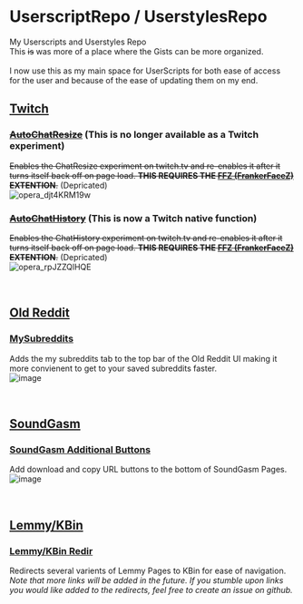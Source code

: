 # UserscriptRepo / UserstylesRepo
My Userscripts and Userstyles Repo <br/>
This ~~is~~ was more of a place where the Gists can be more organized.<br/><br/>
I now use this as my main space for UserScripts for both ease of access<br/>
for the user and because of the ease of updating them on my end.



## [Twitch](https://twitch.tv)


### ~~[AutoChatResize](https://raw.githubusercontent.com/ikeman2003/UserscriptRepo/main/Userscripts/Twitch/AutoChatResize.user.js)~~ (This is no longer available as a Twitch experiment)
~~Enables the ChatResize experiment on twitch.tv and re-enables it after it turns itself back off on page load. **THIS REQUIRES THE [FFZ (FrankerFaceZ)](https://www.frankerfacez.com) EXTENTION**.~~ (Depricated) <br/>
![opera_djt4KRM19w](https://user-images.githubusercontent.com/96934345/196009289-ad97f129-c42a-4fb2-83d3-6777be3f4255.gif)


### ~~[AutoChatHistory](https://raw.githubusercontent.com/ikeman2003/UserscriptRepo/main/Userscripts/Twitch/AutoChatHistory.user.js)~~ (This is now a Twitch native function)
~~Enables the ChatHistory experiment on twitch.tv and re-enables it after it turns itself back off on page load. **THIS REQUIRES THE [FFZ (FrankerFaceZ)](https://www.frankerfacez.com) EXTENTION**.~~ (Depricated) <br/>
![opera_rpJZZQlHQE](https://user-images.githubusercontent.com/96934345/202865998-ad46fbe0-7dd1-44e3-b7d3-a4856c67b9b6.gif)

<br />


## [Old Reddit](https://old.reddit.com)

### [MySubreddits](https://raw.githubusercontent.com/ikeman2003/UserscriptRepo/main/Userscripts/Old%20Reddit/AddMySubreddits.user.js)
Adds the my subreddits tab to the top bar of the Old Reddit UI making it more convienent to get to your saved subreddits faster. <br/>
![image](https://user-images.githubusercontent.com/96934345/196236033-faf91fc5-3c8d-470d-bf11-8c7dcd81e4c8.png)

<br />

## [SoundGasm](https://soundgasm.net)

### [SoundGasm Additional Buttons](https://raw.githubusercontent.com/ikeman2003/UserscriptRepo/main/Userscripts/SoundGasm/SoundGasm-Additional-Buttons.user.js)
Add download and copy URL buttons to the bottom of SoundGasm Pages.<br/>
![image](https://user-images.githubusercontent.com/96934345/227063451-e225788c-4441-4924-8c92-a62400dbe8e9.png)

<br />

## [Lemmy/KBin](https://kbin.social)

### [Lemmy/KBin Redir](https://github.com/ikeman2003/UserscriptRepo/raw/main/Userscripts/Lemmy/Lemmy%20Redir.user.js)
Redirects several varients of Lemmy Pages to KBin for ease of navigation. *Note that more links will be added in the future. If you stumble upon links you would like added to the redirects, feel free to create an issue on github.*<br/>
